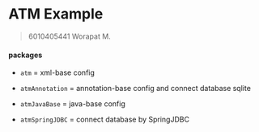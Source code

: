# ATM Example

>6010405441 Worapat M.

#### packages

- `atm` = xml-base config

- `atmAnnotation` = annotation-base config and connect database sqlite

- `atmJavaBase` = java-base config

- `atmSpringJDBC` = connect database by SpringJDBC


